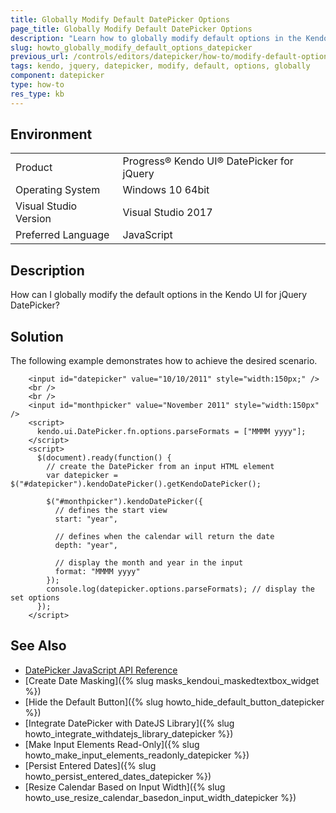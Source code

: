 ```yaml
---
title: Globally Modify Default DatePicker Options
page_title: Globally Modify Default DatePicker Options
description: "Learn how to globally modify default options in the Kendo UI DatePicker component."
slug: howto_globally_modify_default_options_datepicker
previous_url: /controls/editors/datepicker/how-to/modify-default-options-globally
tags: kendo, jquery, datepicker, modify, default, options, globally
component: datepicker
type: how-to
res_type: kb
---
```


## Environment

<table>
 <tr>
  <td>Product</td>
  <td>Progress® Kendo UI® DatePicker for jQuery</td>
 </tr>
 <tr>
  <td>Operating System</td>
  <td>Windows 10 64bit</td>
 </tr>
 <tr>
  <td>Visual Studio Version</td>
  <td>Visual Studio 2017</td>
 </tr>
 <tr>
  <td>Preferred Language</td>
  <td>JavaScript</td>
 </tr>
</table>

## Description

How can I globally modify the default options in the Kendo UI for jQuery DatePicker?

## Solution

The following example demonstrates how to achieve the desired scenario.

```dojo
    <input id="datepicker" value="10/10/2011" style="width:150px;" />
    <br />
    <br />
    <input id="monthpicker" value="November 2011" style="width:150px" />
    <script>
      kendo.ui.DatePicker.fn.options.parseFormats = ["MMMM yyyy"];
    </script>
    <script>
      $(document).ready(function() {
        // create the DatePicker from an input HTML element
        var datepicker = $("#datepicker").kendoDatePicker().getKendoDatePicker();

        $("#monthpicker").kendoDatePicker({
          // defines the start view
          start: "year",

          // defines when the calendar will return the date
          depth: "year",

          // display the month and year in the input
          format: "MMMM yyyy"
        });
        console.log(datepicker.options.parseFormats); // display the set options
      });
    </script>
```

## See Also

* [DatePicker JavaScript API Reference](/api/javascript/ui/datepicker)
* [Create Date Masking]({% slug masks_kendoui_maskedtextbox_widget %})
* [Hide the Default Button]({% slug howto_hide_default_button_datepicker %})
* [Integrate DatePicker with DateJS Library]({% slug howto_integrate_withdatejs_library_datepicker %})
* [Make Input Elements Read-Only]({% slug howto_make_input_elements_readonly_datepicker %})
* [Persist Entered Dates]({% slug howto_persist_entered_dates_datepicker %})
* [Resize Calendar Based on Input Width]({% slug howto_use_resize_calendar_basedon_input_width_datepicker %})
